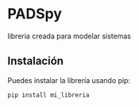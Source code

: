 # PADSpy
libreria creada para modelar sistemas 

## Instalación

Puedes instalar la librería usando pip:

```bash
pip install mi_libreria
